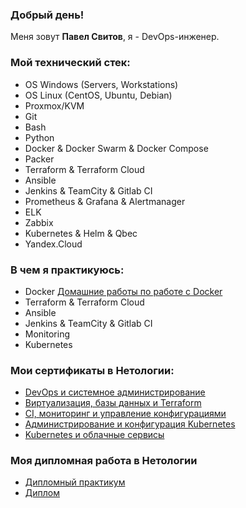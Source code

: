 ### Добрый день!

Меня зовут <b>Павел Свитов</b>, я - DevOps-инженер.

### Мой технический стек:

- OS Windows (Servers, Workstations)
- OS Linux (CentOS, Ubuntu, Debian)
- Proxmox/KVM
- Git
- Bash
- Python
- Docker & Docker Swarm & Docker Compose
- Packer
- Terraform & Terraform Cloud
- Ansible
- Jenkins & TeamCity & Gitlab CI
- Prometheus & Grafana & Alertmanager
- ELK
- Zabbix
- Kubernetes & Helm & Qbec
- Yandex.Cloud

### В чем я практикуюсь:

- Docker [Домашние работы по работе с Docker](https://github.com/psvitov/psvitov/tree/main/Homeworks/Docker)
- Terraform & Terraform Cloud
- Ansible
- Jenkins & TeamCity & Gitlab CI
- Monitoring
- Kubernetes

### Мои сертификаты в Нетологии:

- [DevOps и системное администрирование](https://github.com/psvitov/psvitov/blob/main/Documents/cert_DevOps.pdf)
- [Виртуализация, базы данных и Terraform](https://github.com/psvitov/psvitov/blob/main/Documents/cert_Virtualisation.pdf)
- [CI, мониторинг и управление конфигурациями](https://github.com/psvitov/psvitov/blob/main/Documents/cert_CI_Monitoring.pdf)
- [Администрирование и конфигурация Kubernetes](https://github.com/psvitov/psvitov/blob/main/Documents/cert_k8s_adm.pdf)
- [Kubernetes и облачные сервисы](https://github.com/psvitov/psvitov/blob/main/Documents/cert_k8s_cloud.pdf)

### Моя дипломная работа в Нетологии

- [Дипломный практикум](https://github.com/psvitov/devops-netology/blob/main/Diplom/diplom.md)
- [Диплом](https://github.com/psvitov/psvitov/blob/main/Documents/Diplom.pdf)
